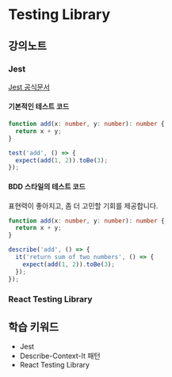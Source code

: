 # Testing Library

## 강의노트

### Jest

[Jest 공식문서](https://jestjs.io/docs/getting-started)

#### 기본적인 테스트 코드

```typescript
function add(x: number, y: number): number {
  return x + y;
}

test('add', () => {
  expect(add(1, 2)).toBe(3);
});
```

#### BDD 스타일의 테스트 코드

표현력이 좋아지고, 좀 더 고민할 기회를 제공합니다.

```typescript
function add(x: number, y: number): number {
  return x + y;
}

describe('add', () => {
  it('return sum of two numbers', () => {
    expect(add(1, 2)).toBe(3);
  });
});
```

### React Testing Library

## 학습 키워드

* Jest
* Describe-Context-It 패턴
* React Testing Library
